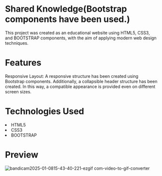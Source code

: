 <h1>Shared Knowledge(Bootstrap components have been used.)</h1>
  
<p>This project was created as an educational website using HTML5, CSS3, and BOOTSTRAP components, with the aim of applying modern web design techniques. </p>

<h1>Features</h1>

<p>Responsive Layout: A responsive structure has been created using Bootstrap components. Additionally, a collapsible header structure has been created. In this way, a compatible appearance is provided even on different screen sizes.</p>

<h1>Technologies Used</h1>

<li>HTML5</li>
<li>CSS3</li>
<li>BOOTSTRAP</li>

<h1>Preview</h1>

![bandicam2025-01-0815-43-40-221-ezgif com-video-to-gif-converter](https://github.com/user-attachments/assets/70ccdb7e-db81-4ee7-a0a3-efd1f6e501f1)
